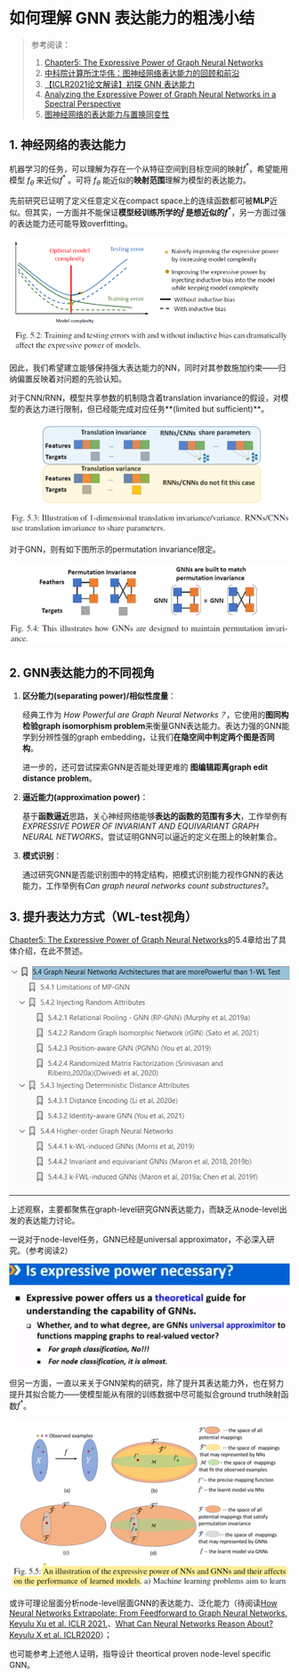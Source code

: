 #  如何理解 GNN 表达能力的粗浅小结

> 参考阅读：
>
> 1. [Chapter5: The Expressive Power of Graph Neural Networks](https://graph-neural-networks.github.io/gnnbook_Chapter5.html)
> 2. [中科院计算所沈华伟：图神经网络表达能力的回顾和前沿](https://www.163.com/dy/article/FG0J275N0511DPVD.html)
> 3. [【ICLR2021论文解读】初探 GNN 表达能力](https://zhuanlan.zhihu.com/p/369869891)
> 4. [Analyzing the Expressive Power of Graph Neural Networks in a Spectral Perspective](https://openreview.net/forum?id=-qh0M9XWxnv)
> 4. [图神经网络的表达能力与置换同变性](https://www.cnblogs.com/hilbert9221/p/14443747.html)



## 1. 神经网络的表达能力

机器学习的任务，可以理解为存在一个从特征空间到目标空间的映射$f^*$，希望能用模型 $f_\theta$ 来近似$f^*$ 。可将 $f_\theta$ 能近似的**映射范围**理解为模型的表达能力。

先前研究已证明了定义任意定义在compact space上的连续函数都可被**MLP**近似。但其实，一方面并不能保证**模型经训练所学的$\hat{f}$ 是想近似的$f^*$**，另一方面过强的表达能力还可能导致overfitting。

![image-20221024121136460](GNN_01_Expressiveness.assets/image-20221024121136460.png)

因此，我们希望建立能够保持强大表达能力的NN，同时对其参数施加约束——归纳偏置反映着对问题的先验认知。

对于CNN/RNN，模型共享参数的机制隐含着translation invariance的假设，对模型的表达力进行限制，但已经能完成对应任务**(limited but sufficient)**。

![image-20221024153918940](GNN_01_Expressiveness.assets/image-20221024153918940.png)



对于GNN，则有如下图所示的permutation invariance限定。

![image-20221024154514368](GNN_01_Expressiveness.assets/image-20221024154514368.png)

## 2. GNN表达能力的不同视角

1. **区分能力(separating power)/相似性度量**：

   经典工作为 *How Powerful are Graph Neural Networks？*，它使用的**图同构检验graph isomorphism problem**来衡量GNN表达能力。表达力强的GNN能学到分辨性强的graph embedding，让我们**在隐空间中判定两个图是否同构**。

   进一步的，还可尝试探索GNN是否能处理更难的 **图编辑距离graph edit distance problem**。

2. **逼近能力(approximation power)**：

   基于**函数逼近**思路，关心神经网络能够**表达的函数的范围有多大**，工作举例有*EXPRESSIVE POWER OF INVARIANT AND EQUIVARIANT GRAPH NEURAL NETWORKS*。尝试证明GNN可以逼近的定义在图上的映射集合。

3. **模式识别**：

   通过研究GNN是否能识别图中的特定结构，把模式识别能力视作GNN的表达能力，工作举例有*Can graph neural networks count substructures?*。



## 3. 提升表达力方式（WL-test视角）

[Chapter5: The Expressive Power of Graph Neural Networks](https://graph-neural-networks.github.io/gnnbook_Chapter5.html)的5.4章给出了具体介绍，在此不赘述。

![image-20221024162739401](GNN_01_Expressiveness.assets/image-20221024162739401.png)

---

上述观察，主要都聚焦在graph-level研究GNN表达能力，而缺乏从node-level出发的表达能力讨论。

一说对于node-level任务，GNN已经是universal approximator，不必深入研究。（参考阅读2）

![image-20221024185051603](GNN_01_Expressiveness.assets/image-20221024185051603.png)



但另一方面，一直以来关于GNN架构的研究，除了提升其表达能力外，也在努力提升其拟合能力——使模型能从有限的训练数据中尽可能拟合ground  truth映射函数$f^*$。

![image-20221024185802289](GNN_01_Expressiveness.assets/image-20221024185802289.png)



或许可理论层面分析node-level层面GNN的表达能力、泛化能力（待阅读[How Neural Networks Extrapolate: From Feedforward to Graph Neural Networks. Keyulu Xu et al. ICLR 2021.](https://openreview.net/pdf?id=UH-cmocLJC)、[What Can Neural Networks Reason About? Keyulu X et al. ICLR2020](https://openreview.net/pdf?id=rJxbJeHFPS)）；

也可能参考上述他人证明，指导设计 theortical proven node-level specific GNN。
